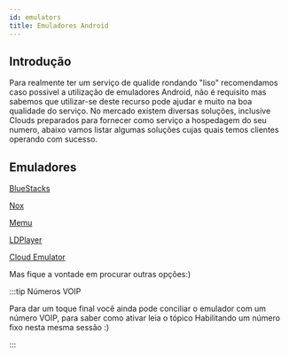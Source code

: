 ```yaml
---
id: emulators
title: Emuladores Android
---
```


## Introdução

Para realmente ter um serviço de qualide rondando "liso" recomendamos caso possivel a utilização de emuladores Android, não é requisito mas sabemos que utilizar-se deste recurso pode ajudar e muito na boa qualidade do serviço. No mercado existem diversas soluções, inclusive Clouds preparados para fornecer como serviço a hospedagem do seu numero, abaixo vamos listar algumas soluções cujas quais temos clientes operando com sucesso.

## Emuladores

[BlueStacks]

[Nox]

[Memu]

[LDPlayer]

[Cloud Emulator]

Mas fique a vontade em procurar outras opções:)

:::tip Números VOIP

Para dar um toque final você ainda pode conciliar o emulador com um número VOIP, para saber como ativar leia o tópico Habilitando um número fixo nesta mesma sessão :)

:::

[bluestacks]: https://www.bluestacks.com/pt-br/bluestacks-5.html
[nox]: https://nox-app-player.br.uptodown.com/windows
[memu]: https://www.memuplay.com
[ldplayer]: https://pt.ldplayer.net/ldy/pt2071.html
[cloud emulator]: https://www.cloudemulator.net
